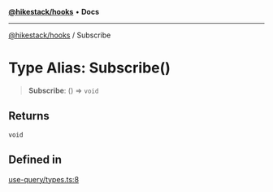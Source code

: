 [**@hikestack/hooks**](/official/reference/hooks/index.md) • **Docs**

***

[@hikestack/hooks](/official/reference/hooks/globals.md) / Subscribe

# Type Alias: Subscribe()

> **Subscribe**: () => `void`

## Returns

`void`

## Defined in

[use-query/types.ts:8](https://github.com/hikestack/hike/blob/f4b2991827d0518d26a98943c6929d7779aa398c/packages/hooks/src/use-query/types.ts#L8)
